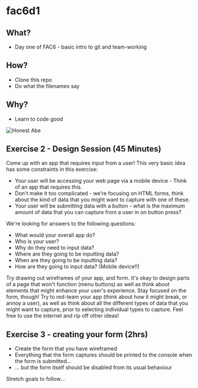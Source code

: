 # fac6d1

## What?  
* Day one of FAC6 - basic intro to git and team-working

## How?
* Clone this repo  
* Do what the filenames say  

## Why?
* Learn to code good

  
  
![Honest Abe](http://i.imgur.com/KbV6JeX.png?utm_source=Mr%20Hyde&utm_medium=email&utm_campaign=6150746_MH%20140915&dm_i=25MP,3NTY2,GCG4Y8,D6C4H,1)

## Exercise 2 - Design Session (45 Minutes)
   
   Come up with an app that requires input from a user! This very basic idea has some constraints in this exercise:
   + Your user will be accessing your web page via a mobile device - Think of an app that requires this.
   + Don't make it too complicated - we're focusing on HTML forms, think about the kind of data that you might want to capture with one of these.
   + Your user will be submitting data with a button - what is the maximum amount of data that you can capture from a user in on button press?   
   
   We're looking for answers to the following questions:
   + What would your overall app do?
   + Who is your user?
   + Why do they need to input data?
   + Where are they going to be inputting data?
   + When are they going to be inputting data?
   + How are they going to input data? (Mobile device!!)
   
   Try drawing out wireframes of your app, and form. It's okay to design parts of a page that won't function (menu buttons) as well as think about elements that might enhance your user's experience. Stay focused on the form, though! Try to red-team your app (think about how it might break, or annoy a user), as well as think about all the different types of data that you might want to capture, prior to selecting individual types to capture. Feel free to use the internet and rip off other ideas!

## Exercise 3 - creating your form (2hrs)  

* Create the form that you have wireframed
* Everything that the form captures should be printed to the console when the form is submitted...  
* ... but the form itself should be disabled from its usual behaviour

Stretch goals to follow...
